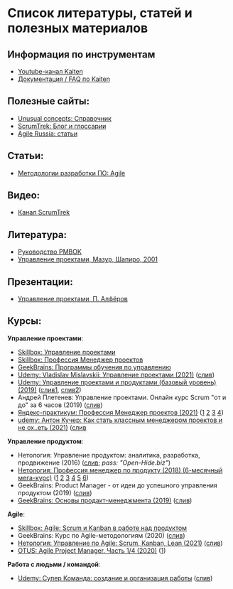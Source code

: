# Список литературы, статей и полезных материалов

## Информация по инструментам

- [Youtube-канал Kaiten](https://www.youtube.com/channel/UCIRKgU_Qf1D4am2hRVb5heA/videos)
- [Документация / FAQ по Kaiten](https://faq-ru.kaiten.site)


## Полезные сайты:

- [Unusual concepts: Справочник](https://blog.unusual-concepts.ru/agilebasics/)
- [ScrumTrek: Блог и глоссарии](https://scrumtrek.ru/blog/)
- [Agile Russia: статьи](http://agilerussia.ru/category/articles/)


## Статьи:

- [Методологии разработки ПО: Agile](https://gb.ru/posts/methodologies_agile)

## Видео:
- [Канал ScrumTrek](https://www.youtube.com/c/ScrumTrekOfficial)


## Литература:

- [Руководство PMBOK](https://cloud.mail.ru/public/WX6s/SGie3QSju/PMBOK_4th_edition_Russian_ful____l_opt.pdf)
- [Управление проектами, Мазур, Шапиро, 2001](https://cloud.mail.ru/public/WX6s/SGie3QSju/%D0%9C%D0%B0%D0%B7%D1%83%D1%80%2C%20%D0%A8%D0%B0%D0%BF%D0%B8%D1%80%D0%BE.%20%D0%A3%D0%BF%D1%80%D0%B0%D0%B2%D0%BB%D0%B5%D0%BD%D0%B8%D0%B5%20%D0%BF%D1%80%D0%BE%D0%B5%D0%BA%D1%82%D0%B0%D0%BC%D0%B8%202001.pdf)


## Презентации:

- [Управление проектами, П. Алфёров](https://cloud.mail.ru/public/WX6s/SGie3QSju/%D0%9C%D0%B0%D0%B7%D1%83%D1%80%2C%20%D0%A8%D0%B0%D0%BF%D0%B8%D1%80%D0%BE.%20%D0%A3%D0%BF%D1%80%D0%B0%D0%B2%D0%BB%D0%B5%D0%BD%D0%B8%D0%B5%20%D0%BF%D1%80%D0%BE%D0%B5%D0%BA%D1%82%D0%B0%D0%BC%D0%B8%202001.pdf)


## Курсы:

**Управление проектами**:

- [Skillbox: Управление проектами](https://skillbox.ru/course/itproject/)
- [Skillbox: Профессия Менеджер проектов](https://skillbox.ru/course/profession-project-manager-pro/)
- [GeekBrains: Программы обучения по управлению](https://gb.ru/courses/management)
- [Udemy: Vladislav Mislavskii: Управление проектами (2021)](https://www.udemy.com/course/projectmanagment_skillfocus/) ([слив](https://cloud.mail.ru/public/TVcD/L5Cxe9jpb/))
- [Udemy: Управление проектами и продуктами (базовый уровень) (2019)](https://www.udemy.com/course/project_product/) ([слив1](https://clck.ru/aoAZy),
   [слив2](https://cloud.mail.ru/public/3z5s/36diudZMG))
- Андрей Плетенев: Управление проектами. Онлайн курс Scrum "от и до" за 6 часов (2019) ([слив](https://cloud.mail.ru/public/26Za/2R2ESRKsJ/))
- [Яндекс-практикум: Профессия Менеджер проектов (2021)](https://practicum.yandex.ru/project-manager/)
   ([1](https://cloud.mail.ru/public/FXbQ/C4YaC96yd/)
    [2](https://cloud.mail.ru/public/Uysr/pq7M113zc/)
    [3](https://cloud.mail.ru/public/1bcp/iqHib1QKB/)
    [4](https://cloud.mail.ru/public/ZBMq/yzcEJUoSF/))
- [udemy: Антон Кучер: Как стать классным менеджером проектов и не ох..еть (2021)](http://www.udemy.com/course/pmcourse/)
   ([слив](https://cloud.mail.ru/public/SGV9/H632TU5uc/)


**Управление продуктом**:

- Нетология: Управление продуктом: аналитика, разработка, продвижение (2016)
   ([слив](https://cloud.mail.ru/public/CxnX/tbBhtvbeW); *pass: "Open-Hide.biz"*)
- [Нетология: Профессия менеджер по продукту (2018) (6-месячный мега-курс)](https://netology.ru/programs/profession-product#/presentation)
   ([1](https://cloud.mail.ru/public/LRDQ/oSUKFDUao)
    [2](https://cloud.mail.ru/public/4Hy1/5KoEor2CY)
    [3](https://cloud.mail.ru/public/Ftna/H1GK1xcfk)
    [4](https://cloud.mail.ru/public/9mBN/6CEEhgPm4)
    [5](https://cloud.mail.ru/public/8wvW/CtUzjZp6T)
    [6](https://cloud.mail.ru/public/EtEK/p9ACeoeyy))
- GeekBrains: Product Manager - от идеи до успешного управления продуктом (2019)
    ([слив](https://cloud.mail.ru/public/3awV/2dzkn28ZX/))
- [GeekBrains: Основы продакт-менеджмента (2019)](https://gb.ru/courses/593)
    ([слив](https://cloud.mail.ru/public/dF3k/q6EcaHYyT/))


**Agile**:

- [Skillbox: Agile: Scrum и Kanban в работе над продуктом](https://skillbox.ru/course/product-management-agile/)
- GeekBrains: Курс по Agile-методологиям (2020) ([слив](https://clck.ru/aoBCG))
- [Нетология: Управление по Agile: Scrum, Kanban, Lean (2021)](https://netology.ru/programs/agile-for-all#/)
   ([слив](https://sliwbl.com/threads/netologija-upravlenie-po-agile-scrum-kanban-lean-2021.90432/))
- [OTUS: Agile Project Manager. Часть 1/4 (2020)](https://otus.ru/lessons/project-manager/)
   ([1](https://cloud.mail.ru/public/5zY1/4DB3gyUga/))


**Работа с людьми / командой**:

- [Udemy: Супер Команда: создание и организация работы](https://www.udemy.com/course/superteam/) ([слив](https://cloud.mail.ru/public/VVUH/jhAianxaF/))

